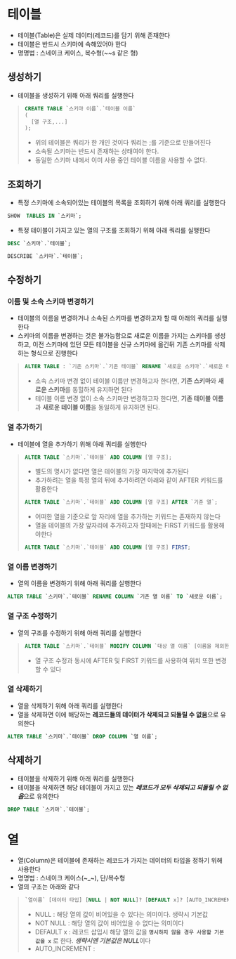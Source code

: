 # 테이블
* 테이블(Table)은 실제 데이터(레코드)를 담기 위해 존재한다
* 테이블은 반드시 스키마에 속해있어야 한다
* 명명법 : 스네이크 케이스, 복수형(~~s 같은 형)
## 생성하기
* 테이블을 생성하기 위해 아래 쿼리를 실행한다
>```sql
>CREATE TABLE `스키마 이름`.`테이블 이름`
>(
>   [열 구조,...]
>);
>```
>* 위의 테이블은 쿼리가 한 개인 것이다 쿼리는 ;를 기준으로 만들어진다
>* 소속될 스키마는 반드시 존재하는 상태여야 한다.
>* 동일한 스키마 내에서 이미 사용 중인 테이블 이름을 사용할 수 없다.
## 조회하기
* 특정 스키마에 소속되어있는 테이블의 목록을 조회하기 위해 아래 쿼리를 실행한다
```SQL
SHOW  TABLES IN `스키마`;
```
* 특정 테이블이 가지고 있는 열의 구조를 조회하기 위해 아래 쿼리를 실행한다
```SQL
DESC `스키마`.`테이블`;

DESCRIBE `스키마`.`테이블`;
```
## 수정하기
### 이름 및 소속 스키마 변경하기
* 테이블의 이름을 변경하거나 소속된 스키마를 변경하고자 할 때 아래의 쿼리를 실행한다
* 스키마의 이름을 변경하는 것은 불가능함으로 새로운 이름을 가지는 스키마를 생성하고, 이전 스키마에 있던 모든 테이블을 신규 스키마에 옮긴뒤 기존 스키마를 삭제하는 형식으로 진행한다
>```SQL
>ALTER TABLE : `기존 스키마`.`기존 테이블` RENAME `새로운 스키마`.`새로운 테이블`;
>```
>* 소속 스키마 변경 없이 테이블 이름만 변경하고자 한다면, **기존 스키마**와 **새로운 스키마**를 동힐하게 유지하면 된다 
>* 테이블 이름 변경 없이 소속 스키마만 변경하고자 한다면, **기존 테이블 이름**과 **새로운 테이블 이름**을 동일하게 유지하면 된다.
### 열 추가하기
* 테이블에 열을 추가하기 위해 아래 쿼리를 실행한다
>```sql
>ALTER TABLE `스키마`.`테이블` ADD COLUMN [열 구조];
>```
>* 별도의 명시가 없다면 열은 테이블의 가장 마지막에 추가된다
>* 추가하려는 열을 특정 열의 뒤에 추가하려면 아래와 같이 AFTER 키워드를 활용한다
>```SQL
>ALTER TABLE `스키마`.`테이블` ADD COLUMN [열 구조] AFTER `기준 열`;
>```
>* 어떠한 열을 기준으로 앞 자리에 열을 추가하는 키워드는 존재하지 않는다
>* 열을 테이블의 가장 앞자리에 추가하고자 할때에는 FIRST 키워드를 활용해야한다
>```SQL
>ALTER TABLE `스키마`.`테이블` ADD COLUMN [열 구조] FIRST;
>```
### 열 이름 변경하기
* 열의 이름을 변경하기 위해 아래 쿼리를 실행한다
```sql
ALTER TABLE `스키마`.`테이블` RENAME COLUMN `기존 열 이름` TO `새로운 이름`;
```
### 열 구조 수정하기
* 열의 구조를 수정하기 위해 아래 쿼리를 실행한다
>```SQL
>ALTER TABLE `스키마`.`테이블` MODIFY COLUMN `대상 열 이름` [이름을 제외한 열 구조];
>```
>* 열 구조 수정과 동시에 AFTER 및 FIRST 키워드를 사용하여 위치 또한 변경할 수 있다
### 열 삭제하기
* 열을 삭제하기 위해 아래 쿼리를 실행한다
* 열을 삭제하면 이에 해당하는 **레코드들의 데이터가 삭제되고 되돌릴 수 없음**으로 유의한다
```SQL
ALTER TABLE `스키마`.`테이블` DROP COLUMN `열 이름`;
```
## 삭제하기
* 테이블을 삭제하기 위해 아래 쿼리를 실행한다
* 테이블을 삭제하면 해당 테이블이 가지고 있는 ***레코드가 모두 삭제되고 되돌릴 수 없음***으로 유의한다
```SQL
DROP TABLE `스키마`.`테이블`;
```
# 열
* 열(Column)은 테이블에 존재하는 레코드가 가지는 데이터의 타입을 정하기 위해 사용한다
* 명명법 : 스네이크 케이스(~_~), 단/복수형
* 열의 구조는 아래와 같다
>```sql 
>`열이름` [데이터 타입] [NULL | NOT NULL]? [DEFAULT x]? [AUTO_INCREMENT]?
>```
>* NULL : 해당 열의 값이 비어있을 수 있다는 의미이다. 생략시 기본값
>* NOT NULL : 해당 열의 값이 비어있을 수 없다는 의미이다
>* DEFAULT x : 레코드 삽입시 해당 열의 값을 **`명시하지 않을 경우 사용할 기본 값을 x`** 로 한다. ***생략시엔 기본값은 NULL***이다
>* AUTO_INCREMENT : 
